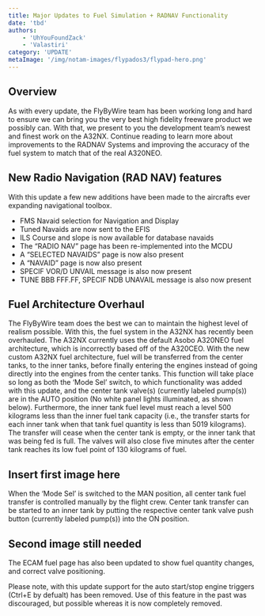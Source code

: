 ```yaml
---
title: Major Updates to Fuel Simulation + RADNAV Functionality
date: 'tbd'
authors:
    - 'UhYouFoundZack'
    - 'Valastiri'
category: 'UPDATE'
metaImage: '/img/notam-images/flypados3/flypad-hero.png'
---
```


## Overview

As with every update, the FlyByWire team has been working long and hard to ensure we can bring you the very best high fidelity freeware product we possibly can. With that, we present to you the development team’s newest and finest work on the A32NX. Continue reading to learn more about improvements to the RADNAV Systems and improving the accuracy of the fuel system to match that of the real A320NEO. 

## New Radio Navigation (RAD NAV) features

With this update a few new additions have been made to the aircrafts ever expanding navigational toolbox. 

* FMS Navaid selection for Navigation and Display
* Tuned Navaids are now sent to the EFIS
* ILS Course and slope is now available for database navaids
* The “RADIO NAV” page has been re-implemented into the MCDU
* A “SELECTED NAVAIDS” page is now also present
* A “NAVAID” page is now also present
* SPECIF VOR/D UNVAIL message is also now present
* TUNE BBB FFF.FF, SPECIF NDB UNAVAIL message is also now present

## Fuel Architecture Overhaul

The FlyByWire team does the best we can to maintain the highest level of realism possible. With this, the fuel system in the A32NX has recently been overhauled. The A32NX currently uses the default Asobo A320NEO fuel architecture, which is incorrectly based off of the A320CEO. With the new custom A32NX fuel architecture, fuel will be transferred from the center tanks, to the inner tanks, before finally entering the engines instead of going directly into the engines from the center tanks. This function will take place so long as both the ‘Mode Sel’ switch, to which functionality was added with this update, and the center tank valve(s) (currently labeled pump(s)) are in the AUTO position (No white panel lights illuminated, as shown below). Furthermore, the inner tank fuel level must reach a level 500 kilograms less than the inner fuel tank capacity (i.e., the transfer starts for each inner tank when that tank fuel quantity is less than 5019 kilograms). The transfer will cease when the center tank is empty, or the inner tank that was being fed is full. The valves will also close five minutes after the center tank reaches its low fuel point of 130 kilograms of fuel.

##                                                                                                          Insert first image here


When the ‘Mode Sel’ is switched to the MAN position, all center tank fuel transfer is controlled manually by the flight crew. Center tank transfer can be started to an inner tank by putting the respective center tank valve push button (currently labeled pump(s)) into the ON position.

##                                                                                                          Second image still needed

The ECAM fuel page has also been updated to show fuel quantity changes, and correct valve positioning. 

Please note, with this update support for the auto start/stop engine triggers (Ctrl+E by defualt) has been removed. Use of this feature in the past was discouraged, but possible whereas it is now completely removed.


